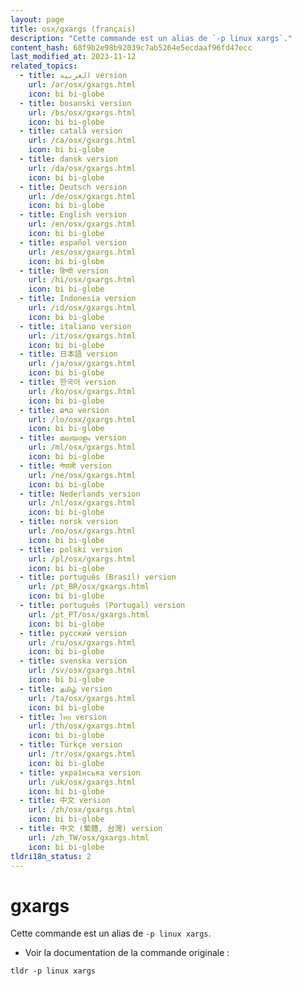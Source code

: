 ```yaml
---
layout: page
title: osx/gxargs (français)
description: "Cette commande est un alias de `-p linux xargs`."
content_hash: 68f9b2e98b92039c7ab5264e5ecdaaf96fd47ecc
last_modified_at: 2023-11-12
related_topics:
  - title: العربية version
    url: /ar/osx/gxargs.html
    icon: bi bi-globe
  - title: bosanski version
    url: /bs/osx/gxargs.html
    icon: bi bi-globe
  - title: català version
    url: /ca/osx/gxargs.html
    icon: bi bi-globe
  - title: dansk version
    url: /da/osx/gxargs.html
    icon: bi bi-globe
  - title: Deutsch version
    url: /de/osx/gxargs.html
    icon: bi bi-globe
  - title: English version
    url: /en/osx/gxargs.html
    icon: bi bi-globe
  - title: español version
    url: /es/osx/gxargs.html
    icon: bi bi-globe
  - title: हिन्दी version
    url: /hi/osx/gxargs.html
    icon: bi bi-globe
  - title: Indonesia version
    url: /id/osx/gxargs.html
    icon: bi bi-globe
  - title: italiano version
    url: /it/osx/gxargs.html
    icon: bi bi-globe
  - title: 日本語 version
    url: /ja/osx/gxargs.html
    icon: bi bi-globe
  - title: 한국어 version
    url: /ko/osx/gxargs.html
    icon: bi bi-globe
  - title: ລາວ version
    url: /lo/osx/gxargs.html
    icon: bi bi-globe
  - title: മലയാളം version
    url: /ml/osx/gxargs.html
    icon: bi bi-globe
  - title: नेपाली version
    url: /ne/osx/gxargs.html
    icon: bi bi-globe
  - title: Nederlands version
    url: /nl/osx/gxargs.html
    icon: bi bi-globe
  - title: norsk version
    url: /no/osx/gxargs.html
    icon: bi bi-globe
  - title: polski version
    url: /pl/osx/gxargs.html
    icon: bi bi-globe
  - title: português (Brasil) version
    url: /pt_BR/osx/gxargs.html
    icon: bi bi-globe
  - title: português (Portugal) version
    url: /pt_PT/osx/gxargs.html
    icon: bi bi-globe
  - title: русский version
    url: /ru/osx/gxargs.html
    icon: bi bi-globe
  - title: svenska version
    url: /sv/osx/gxargs.html
    icon: bi bi-globe
  - title: தமிழ் version
    url: /ta/osx/gxargs.html
    icon: bi bi-globe
  - title: ไทย version
    url: /th/osx/gxargs.html
    icon: bi bi-globe
  - title: Türkçe version
    url: /tr/osx/gxargs.html
    icon: bi bi-globe
  - title: українська version
    url: /uk/osx/gxargs.html
    icon: bi bi-globe
  - title: 中文 version
    url: /zh/osx/gxargs.html
    icon: bi bi-globe
  - title: 中文 (繁體, 台灣) version
    url: /zh_TW/osx/gxargs.html
    icon: bi bi-globe
tldri18n_status: 2
---
```

# gxargs

Cette commande est un alias de `-p linux xargs`.

- Voir la documentation de la commande originale :

`tldr -p linux xargs`
